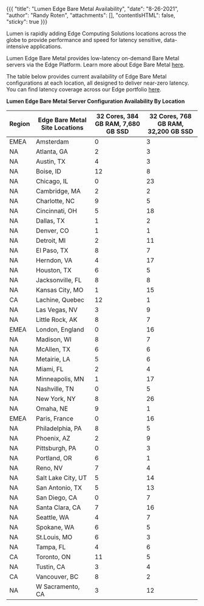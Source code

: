 {{{
  "title": "Lumen Edge Bare Metal Availability",
  "date": "8-26-2021",
  "author": "Randy Roten",
  "attachments": [],
  "contentIsHTML": false,
  "sticky": true
}}}

Lumen is rapidly adding Edge Computing Solutions locations across the globe to provide performance and speed for latency sensitive, data-intensive applications.

Lumen Edge Bare Metal provides low-latency on-demand Bare Metal servers via the Edge Platform. Learn more about Edge Bare Metal [here](/edge-computing-solutions/edge-bare-metal/).

The table below provides current availability of Edge Bare Metal configurations at each location, all designed to deliver near-zero latency. You can find latency coverage across our Edge portfolio [here](https://www.lumen.com/en-us/resources/network-maps.html#edge-roadmap).

**Lumen Edge Bare Metal Server Configuration Availability By Location**

**Region**|**Edge Bare Metal Site Locations**|**32 Cores, 384 GB RAM, 7,680 GB SSD**|**32 Cores, 768 GB RAM, 32,200 GB SSD**
----------|----------------------------------|----------------------------------|------------------------------------------|
EMEA|Amsterdam|0|3
NA|Atlanta, GA|2|3
NA|Austin, TX|4|3
NA|Boise, ID|12|8
NA|Chicago, IL|0|23
NA|Cambridge, MA|2|2
NA|Charlotte, NC|9|5
NA|Cincinnati, OH|5|18
NA|Dallas, TX|1|2
NA|Denver, CO|1|1
NA|Detroit, MI|2|11
NA|El Paso, TX|8|7
NA|Herndon, VA|4|17
NA|Houston, TX|6|5
NA|Jacksonville, FL|8|8
NA|Kansas City, MO|1|15
CA|Lachine, Quebec|12|1
NA|Las Vegas, NV|3|9
NA|Little Rock, AK|8|7
EMEA|London, England|0|16
NA|Madison, WI|8|7
NA|McAllen, TX|6|6
NA|Metairie, LA|5|6
NA|Miami, FL|2|4
NA|Minneapolis, MN|1|17
NA|Nashville, TN|0|5
NA|New York, NY|8|26
NA|Omaha, NE|9|1
EMEA|Paris, France|0|16
NA|Philadelphia, PA|8|5
NA|Phoenix, AZ|2|9
NA|Pittsburgh, PA|0|3
NA|Portland, OR|6|1
NA|Reno, NV|7|4
NA|Salt Lake City, UT|5|14
NA|San Antonio, TX|5|13
NA|San Diego, CA|0|7
NA|Santa Clara, CA|7|16
NA|Seattle, WA|4|7
NA|Spokane, WA|6|5
NA|St.Louis, MO|6|3
NA|Tampa, FL|4|6
CA|Toronto, ON|11|5
NA|Tustin, CA|3|4
CA|Vancouver, BC|8|2
NA|W Sacramento, CA|3|12

